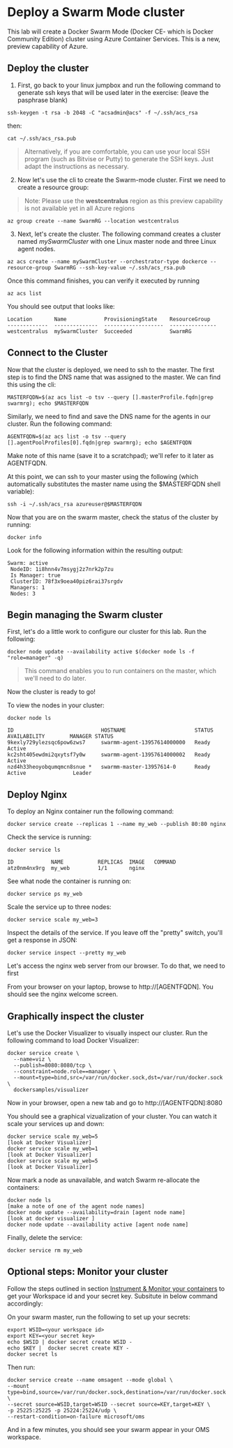 <!-- This section leverages the new, preview Swarm Mode (aka Docker CE) features
of ACS.  However, as of the date of this lab (9/25/17) these features are only availablea
using the cli/powershell/ARM; they are not available via the portal.
As soon as the feature is available in the portal, this module will be updated.
-->

# Deploy a Swarm Mode cluster
This lab will create a Docker Swarm Mode (Docker CE- which is Docker Community Edition) cluster using Azure Container Services.  This is a new, preview capability of Azure.

## Deploy the cluster
1. First, go back to your linux jumpbox and run the following command to generate ssh keys that will be used later in the exercise:  (leave the pasphrase blank)
```
ssh-keygen -t rsa -b 2048 -C "acsadmin@acs" -f ~/.ssh/acs_rsa
```
then:
```
cat ~/.ssh/acs_rsa.pub
```
> Alternatively, if you are comfortable, you can use your local SSH program (such as Bitvise or Putty) to generate the SSH keys.  Just adapt the instructions as necessary.

2. Now let's use the cli to create the Swarm-mode cluster.  First we need to create a resource group:
> Note: Please use the **westcentralus** region as this preview capability is not available yet in all Azure regions 
```
az group create --name SwarmRG --location westcentralus 
```

3. Next, let's create the cluster.  The following command creates a cluster named *mySwarmCluster* with one Linux master node and three Linux agent nodes.
```
az acs create --name mySwarmCluster --orchestrator-type dockerce --resource-group SwarmRG --ssh-key-value ~/.ssh/acs_rsa.pub
```
Once this command finishes, you can verify it executed by running

    az acs list
You should see output that looks like:
```
Location       Name            ProvisioningState    ResourceGroup
-------------  --------------  -------------------  ---------------
westcentralus  mySwarmCluster  Succeeded            SwarmRG
```

## Connect to the Cluster


Now that the cluster is deployed, we need to ssh to the master.  The first step is to find the DNS name that was assigned to the master.  We can find this using the cli:


    MASTERFQDN=$(az acs list -o tsv --query [].masterProfile.fqdn|grep swarmrg); echo $MASTERFQDN
    
Similarly, we need to find and save the DNS name for the agents in our cluster.  Run the following command:

    AGENTFQDN=$(az acs list -o tsv --query [].agentPoolProfiles[0].fqdn|grep swarmrg); echo $AGENTFQDN

Make note of this name (save it to a scratchpad); we'll refer to it later as AGENTFQDN.

At this point, we can ssh to your master using the following (which automatically substitutes the master name using the $MASTERFQDN shell variable):

    ssh -i ~/.ssh/acs_rsa azureuser@$MASTERFQDN

Now that you are on the swarm master, check the status of the cluster by running:

    docker info

Look for the following information within the resulting output:

    Swarm: active
     NodeID: 1i8hnn4v7msygj2z7nrk2p7zu
     Is Manager: true
     ClusterID: 78f3x9oea40piz6rai37srgdv
     Managers: 1
     Nodes: 3


## Begin managing the Swarm cluster

First, let's do a little work to configure our cluster for this lab.  Run the following:

    docker node update --availability active $(docker node ls -f "role=manager" -q)

> This command enables you to run containers on the master, which we'll need to do later.

Now the cluster is ready to go!

To view the nodes in your cluster:

    docker node ls

    ID                            HOSTNAME                      STATUS              AVAILABILITY        MANAGER STATUS
    9kexly729ylezsqc6pow6zws7     swarmm-agent-13957614000000   Ready               Active
    kc2sht405ewdmi2qxytsf7y0w     swarmm-agent-13957614000002   Ready               Active
    nzd4h33heoyobqumqmcn8snue *   swarmm-master-13957614-0      Ready               Active               Leader
    
## Deploy Nginx ##
To deploy an Nginx container run the following command:

    docker service create --replicas 1 --name my_web --publish 80:80 nginx

Check the service is running:

    docker service ls

    ID            NAME           REPLICAS  IMAGE   COMMAND
    atz0nm4nx9rg  my_web         1/1       nginx

See what node the container is running on:

    docker service ps my_web

Scale the service up to three nodes:

    docker service scale my_web=3

Inspect the details of the service. If you leave off the "pretty" switch, you'll get a response in JSON:

    docker service inspect --pretty my_web

Let's access the nginx web server from our browser.  To do that, we need to first 

From your browser on your laptop, browse to http://[AGENTFQDN]. You should see the nginx welcome screen.

## Graphically inspect the cluster

Let's use the Docker Visualizer to visually inspect our cluster. 
Run the following command to load Docker Visualizer:
```
docker service create \
  --name=viz \
  --publish=8080:8080/tcp \
  --constraint=node.role==manager \
  --mount=type=bind,src=/var/run/docker.sock,dst=/var/run/docker.sock \
  dockersamples/visualizer
  ```
Now in your browser, open a new tab and go to http://[AGENTFQDN]:8080
  

You should see a graphical vizualization of your cluster.  You can watch it scale your services up and down:

    docker service scale my_web=5
    [look at Docker Visualizer]
    docker service scale my_web=1
    [look at Docker Visualizer]
    docker service scale my_web=5
    [look at Docker Visualizer]

Now mark a node as unavailable, and watch Swarm re-allocate the containers:
    
    docker node ls
    [make a note of one of the agent node names]
    docker node update --availability=drain [agent node name]
    [look at docker visualizer ]
    docker node update --availability active [agent node name]

Finally, delete the service:

    docker service rm my_web

## Optional steps:  Monitor your cluster

Follow the steps outlined in section [Instrument & Monitor your containers](/modules/oms/oms4containers.md) to get your Workspace id and your secret key. Subsitute in below command accordingly:


On your swarm master, run the following to set up your secrets:
```
export WSID=<your workspace id>
export KEY=<your secret key>
echo $WSID | docker secret create WSID -
echo $KEY |  docker secret create KEY -
docker secret ls
```
Then run:
```
docker service create --name omsagent --mode global \
--mount type=bind,source=/var/run/docker.sock,destination=/var/run/docker.sock \
--secret source=WSID,target=WSID --secret source=KEY,target=KEY \
-p 25225:25225 -p 25224:25224/udp \
--restart-condition=on-failure microsoft/oms
 ```
 And in a few minutes, you should see your swarm appear in your OMS workspace.


